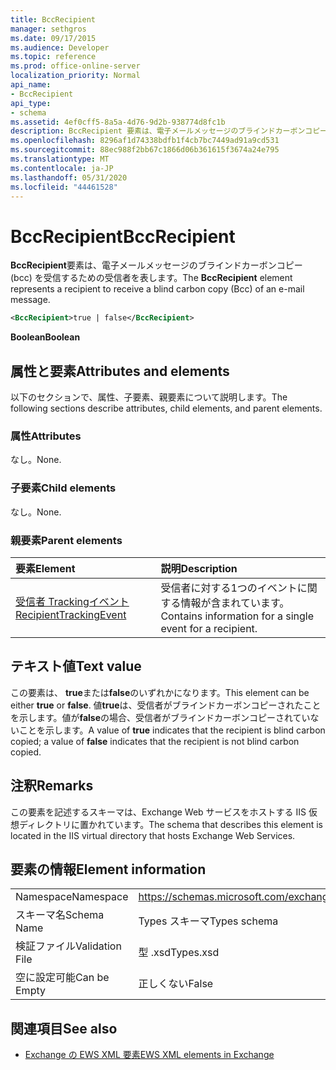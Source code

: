 ```yaml
---
title: BccRecipient
manager: sethgros
ms.date: 09/17/2015
ms.audience: Developer
ms.topic: reference
ms.prod: office-online-server
localization_priority: Normal
api_name:
- BccRecipient
api_type:
- schema
ms.assetid: 4ef0cff5-8a5a-4d76-9d2b-938774d8fc1b
description: BccRecipient 要素は、電子メールメッセージのブラインドカーボンコピー (Bcc) を受信するための受信者を表します。
ms.openlocfilehash: 8296af1d74338bdfb1f4cb7bc7449ad91a9cd531
ms.sourcegitcommit: 88ec988f2bb67c1866d06b361615f3674a24e795
ms.translationtype: MT
ms.contentlocale: ja-JP
ms.lasthandoff: 05/31/2020
ms.locfileid: "44461528"
---
```

# <a name="bccrecipient"></a><span data-ttu-id="57c1d-103">BccRecipient</span><span class="sxs-lookup"><span data-stu-id="57c1d-103">BccRecipient</span></span>

<span data-ttu-id="57c1d-104">**BccRecipient**要素は、電子メールメッセージのブラインドカーボンコピー (bcc) を受信するための受信者を表します。</span><span class="sxs-lookup"><span data-stu-id="57c1d-104">The **BccRecipient** element represents a recipient to receive a blind carbon copy (Bcc) of an e-mail message.</span></span> 
  
```XML
<BccRecipient>true | false</BccRecipient>
```

 <span data-ttu-id="57c1d-105">**Boolean**</span><span class="sxs-lookup"><span data-stu-id="57c1d-105">**Boolean**</span></span>
## <a name="attributes-and-elements"></a><span data-ttu-id="57c1d-106">属性と要素</span><span class="sxs-lookup"><span data-stu-id="57c1d-106">Attributes and elements</span></span>

<span data-ttu-id="57c1d-107">以下のセクションで、属性、子要素、親要素について説明します。</span><span class="sxs-lookup"><span data-stu-id="57c1d-107">The following sections describe attributes, child elements, and parent elements.</span></span>
  
### <a name="attributes"></a><span data-ttu-id="57c1d-108">属性</span><span class="sxs-lookup"><span data-stu-id="57c1d-108">Attributes</span></span>

<span data-ttu-id="57c1d-109">なし。</span><span class="sxs-lookup"><span data-stu-id="57c1d-109">None.</span></span>
  
### <a name="child-elements"></a><span data-ttu-id="57c1d-110">子要素</span><span class="sxs-lookup"><span data-stu-id="57c1d-110">Child elements</span></span>

<span data-ttu-id="57c1d-111">なし。</span><span class="sxs-lookup"><span data-stu-id="57c1d-111">None.</span></span>
  
### <a name="parent-elements"></a><span data-ttu-id="57c1d-112">親要素</span><span class="sxs-lookup"><span data-stu-id="57c1d-112">Parent elements</span></span>

|<span data-ttu-id="57c1d-113">**要素**</span><span class="sxs-lookup"><span data-stu-id="57c1d-113">**Element**</span></span>|<span data-ttu-id="57c1d-114">**説明**</span><span class="sxs-lookup"><span data-stu-id="57c1d-114">**Description**</span></span>|
|:-----|:-----|
|[<span data-ttu-id="57c1d-115">受信者 Trackingイベント</span><span class="sxs-lookup"><span data-stu-id="57c1d-115">RecipientTrackingEvent</span></span>](recipienttrackingevent.md) <br/> |<span data-ttu-id="57c1d-116">受信者に対する1つのイベントに関する情報が含まれています。</span><span class="sxs-lookup"><span data-stu-id="57c1d-116">Contains information for a single event for a recipient.</span></span>  <br/> |
   
## <a name="text-value"></a><span data-ttu-id="57c1d-117">テキスト値</span><span class="sxs-lookup"><span data-stu-id="57c1d-117">Text value</span></span>

<span data-ttu-id="57c1d-118">この要素は、 **true**または**false**のいずれかになります。</span><span class="sxs-lookup"><span data-stu-id="57c1d-118">This element can be either **true** or **false**.</span></span> <span data-ttu-id="57c1d-119">値**true**は、受信者がブラインドカーボンコピーされたことを示します。値が**false**の場合、受信者がブラインドカーボンコピーされていないことを示します。</span><span class="sxs-lookup"><span data-stu-id="57c1d-119">A value of **true** indicates that the recipient is blind carbon copied; a value of **false** indicates that the recipient is not blind carbon copied.</span></span> 
  
## <a name="remarks"></a><span data-ttu-id="57c1d-120">注釈</span><span class="sxs-lookup"><span data-stu-id="57c1d-120">Remarks</span></span>

<span data-ttu-id="57c1d-121">この要素を記述するスキーマは、Exchange Web サービスをホストする IIS 仮想ディレクトリに置かれています。</span><span class="sxs-lookup"><span data-stu-id="57c1d-121">The schema that describes this element is located in the IIS virtual directory that hosts Exchange Web Services.</span></span>
  
## <a name="element-information"></a><span data-ttu-id="57c1d-122">要素の情報</span><span class="sxs-lookup"><span data-stu-id="57c1d-122">Element information</span></span>

|||
|:-----|:-----|
|<span data-ttu-id="57c1d-123">Namespace</span><span class="sxs-lookup"><span data-stu-id="57c1d-123">Namespace</span></span>  <br/> |https://schemas.microsoft.com/exchange/services/2006/types  <br/> |
|<span data-ttu-id="57c1d-124">スキーマ名</span><span class="sxs-lookup"><span data-stu-id="57c1d-124">Schema Name</span></span>  <br/> |<span data-ttu-id="57c1d-125">Types スキーマ</span><span class="sxs-lookup"><span data-stu-id="57c1d-125">Types schema</span></span>  <br/> |
|<span data-ttu-id="57c1d-126">検証ファイル</span><span class="sxs-lookup"><span data-stu-id="57c1d-126">Validation File</span></span>  <br/> |<span data-ttu-id="57c1d-127">型 .xsd</span><span class="sxs-lookup"><span data-stu-id="57c1d-127">Types.xsd</span></span>  <br/> |
|<span data-ttu-id="57c1d-128">空に設定可能</span><span class="sxs-lookup"><span data-stu-id="57c1d-128">Can be Empty</span></span>  <br/> |<span data-ttu-id="57c1d-129">正しくない</span><span class="sxs-lookup"><span data-stu-id="57c1d-129">False</span></span>  <br/> |
   
## <a name="see-also"></a><span data-ttu-id="57c1d-130">関連項目</span><span class="sxs-lookup"><span data-stu-id="57c1d-130">See also</span></span>



- [<span data-ttu-id="57c1d-131">Exchange の EWS XML 要素</span><span class="sxs-lookup"><span data-stu-id="57c1d-131">EWS XML elements in Exchange</span></span>](ews-xml-elements-in-exchange.md)


